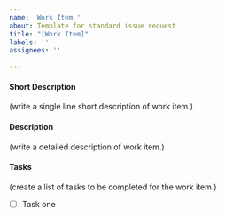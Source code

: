 ```yaml
---
name: 'Work Item '
about: Template for standard issue request
title: "[Work Item]"
labels: ''
assignees: ''

---
```


#### Short Description 
(write a single line short description of work item.)


#### Description
(write a detailed description of work item.)





#### Tasks
(create a list of tasks to be completed for the work item.)
   -[ ] Task one
